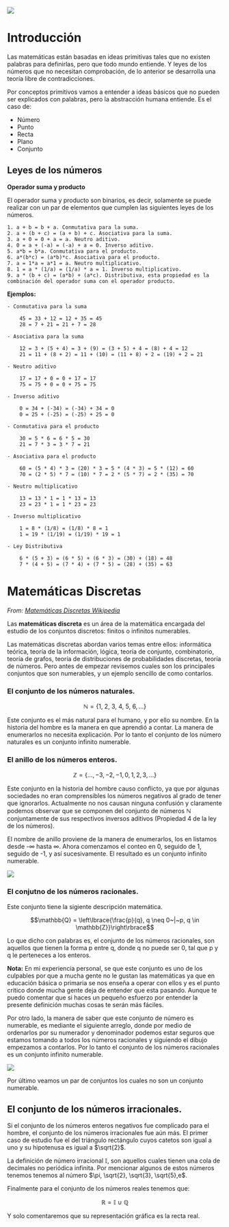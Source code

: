 ![](https://raw.githubusercontent.com/GabrielCourses/matematicas_discretas/main/image/header.png)

# Introducción

Las matemáticas están basadas en ideas primitivas tales que no existen palabras para definirlas, pero que todo mundo entiende. Y leyes de los números que no necesitan comprobación, de lo anterior se desarrolla una teoría libre de contradicciones.

Por conceptos primitivos vamos a entender a ideas básicos que no pueden ser explicados con palabras, pero la abstracción humana entiende. Es el caso de:

- Número
- Punto 
- Recta
- Plano
- Conjunto

## Leyes de los números

**Operador suma y producto**

El operador suma y producto son binarios, es decir, solamente se puede realizar con un par de elementos que cumplen las siguientes leyes de los números.

```
1. a + b = b + a. Conmutativa para la suma.
2. a + (b + c) = (a + b) + c. Asociativa para la suma.
3. a + 0 = 0 + a = a. Neutro aditivo.
4. 0 = a + (-a) = (-a) + a = 0. Inverso aditivo.
5. a*b = b*a. Conmutativa para el producto.
6. a*(b*c) = (a*b)*c. Asociativa para el producto.
7. a = 1*a = a*1 = a. Neutro multiplicativo.
8. 1 = a * (1/a) = (1/a) * a = 1. Inverso multiplicativo.
9. a * (b + c) = (a*b) + (a*c). Distributiva, esta propiedad es la combinación del operador suma con el operador producto.
```

**Ejemplos:**

```
- Conmutativa para la suma

	45 = 33 + 12 = 12 + 35 = 45
	28 = 7 + 21 = 21 + 7 = 28

- Asociativa para la suma

	12 = 3 + (5 + 4) = 3 + (9) = (3 + 5) + 4 = (8) + 4 = 12
	21 = 11 + (8 + 2) = 11 + (10) = (11 + 8) + 2 = (19) + 2 = 21

- Neutro aditivo

	17 = 17 + 0 = 0 + 17 = 17
	75 = 75 + 0 = 0 + 75 = 75
	
- Inverso aditivo

	0 = 34 + (-34) = (-34) + 34 = 0
	0 = 25 + (-25) = (-25) + 25 = 0

- Conmutativa para el producto
	
	30 = 5 * 6 = 6 * 5 = 30
	21 = 7 * 3 = 3 * 7 = 21

- Asociativa para el producto

	60 = (5 * 4) * 3 = (20) * 3 = 5 * (4 * 3) = 5 * (12) = 60
	70 = (2 * 5) * 7 = (10) * 7 = 2 * (5 * 7) = 2 * (35) = 70
	
- Neutro multiplicativo

	13 = 13 * 1 = 1 * 13 = 13
	23 = 23 * 1 = 1 * 23 = 23
	
- Inverso multiplicativo

	1 = 8 * (1/8) = (1/8) * 8 = 1
	1 = 19 * (1/19) = (1/19) * 19 = 1
	
- Ley Distributiva

	6 * (5 + 3) = (6 * 5) + (6 * 3) = (30) + (18) = 48
	7 * (4 + 5) = (7 * 4) + (7 * 5) = (28) + (35) = 63 
```

# Matemáticas Discretas

<p><em>From: <a href="https://es.wikipedia.org/wiki/Matem%C3%A1tica_discreta">Matemáticas Discretas Wikipedia</a></em></p>

Las **matemáticas discreta** es un área de la matemática encargada del estudio de los conjuntos discretos: finitos o infinitos numerables.

Las matemáticas discretas abordan varios temas entre ellos: informática teórica, teoría de la información, lógica, teoría de conjunto, combinatorio, teoría de grafos, teoría de distribuciones de probabilidades discretas, teoría de números. Pero antes de empezar revisemos cuales son los principales conjuntos que son numerables, y un ejemplo sencillo de como contarlos.

### El conjunto de los números naturales.

$$\mathbb{N} = \left\lbrace{1,~2,~3,~4,~5,~6, ...}\right\rbrace$$

Este conjunto es el más natural para el humano, y por ello su nombre. En la historia del hombre es la manera en que aprendió a contar. La manera de enumerarlos no necesita explicación. Por lo tanto el conjunto de los número naturales es un conjunto infinito numerable.

### El anillo de los números enteros.

$$\mathbb{Z} = \left\lbrace{...,-3,-2,-1,0,1,2,3, ...}\right\rbrace$$

Este conjunto en la historia del hombre causo conflicto, ya que por algunas sociedades no eran comprensibles los números negativos al grado de tener que ignorarlos. Actualmente no nos causan ninguna confusión y claramente podemos observar que se componen del conjunto de números $\mathbb{N}$ conjuntamente de sus respectivos inversos aditivos (Propiedad 4 de la ley de los números).

El nombre de anillo proviene de la manera de enumerarlos, los en listamos desde -$\infty$ hasta $\infty$. Ahora comenzamos el conteo en 0, seguido de 1, seguido de -1, y así sucesivamente. El resultado es un conjunto infinito numerable.

![](https://raw.githubusercontent.com/GabrielCourses/matematicas_discretas/main/image/integer.png)

### El conjutno de los números racionales.

Este conjunto tiene la sigiente descripción matemática.

$$\mathbb{Q} = \left\lbrace{\frac{p}{q}, q \neq 0~|~p, q \in \mathbb{Z}}\right\rbrace$$

Lo que dicho con palabras es, el conjunto de los números racionales, son aquellos que tienen la forma p entre q, donde q no puede ser 0, tal que p y q le perteneces a los enteros.

**Nota:** En mi experiencia personal, se que este conjunto es uno de los culpables por que a mucha gente no le gustan las matemáticas ya que en educación básica o primaria se nos enseña a operar con ellos y es el punto critico donde mucha gente deja de entender que esta pasando. Aunque te puedo comentar que si haces un pequeño esfuerzo por entender la presente definición muchas cosas te serán más fáciles.

Por otro lado, la manera de saber que este conjunto de número es numerable, es mediante el siguiente arreglo, donde por medio de ordenarlos por su numerador y denominador podemos estar seguros que estamos tomando a todos los números racionales y siguiendo el dibujo empezamos a contarlos. Por lo tanto el conjunto de los números racionales es un conjunto infinito numerable.

![](https://raw.githubusercontent.com/GabrielCourses/matematicas_discretas/main/image/racional.png)

Por último veamos un par de conjuntos los cuales no son un conjunto numerable.

## El conjunto de los números irracionales.

Si el conjunto de los números enteros negativos fue complicado para el hombre, el conjunto de los números irracionales fue aún más. El primer caso de estudio fue el del triángulo rectángulo cuyos catetos son igual a uno y su hipotenusa es igual a $\sqrt{2}$.

La definición de número irracional $\mathbb{I}$, son aquellos cuales tienen una cola de decimales no periódica infinita. Por mencionar algunos de estos números tenemos tenemos al número $\pi, \sqrt{2}, \sqrt{3}, \sqrt{5},e$.

Finalmente para el conjunto de los números reales tenemos que:

$$\mathbb{R} = \mathbb{I}~\cup~\mathbb{Q}$$

Y solo comentaremos que su representación gráfica es la recta real.